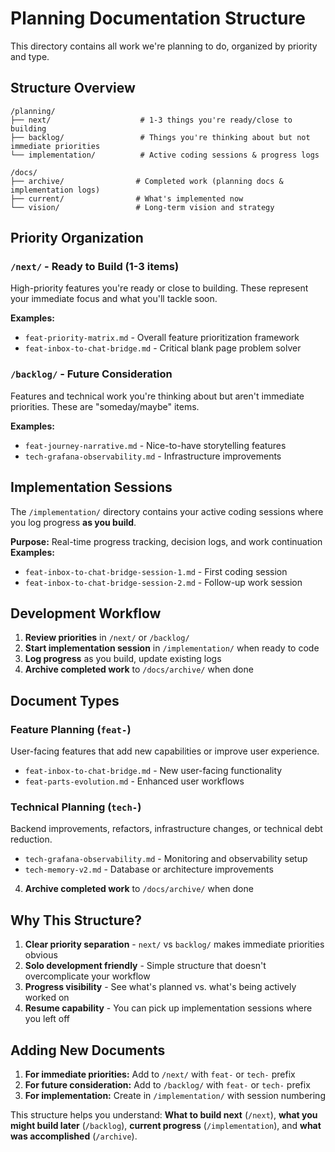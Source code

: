 # Planning Documentation Structure

This directory contains all work we're planning to do, organized by priority and type.

## Structure Overview

```
/planning/
├── next/                    # 1-3 things you're ready/close to building
├── backlog/                 # Things you're thinking about but not immediate priorities
└── implementation/          # Active coding sessions & progress logs
```

```
/docs/
├── archive/                # Completed work (planning docs & implementation logs)
├── current/                # What's implemented now
└── vision/                 # Long-term vision and strategy
```

## Priority Organization

### `/next/` - Ready to Build (1-3 items)
High-priority features you're ready or close to building. These represent your immediate focus and what you'll tackle soon.

**Examples:**
- `feat-priority-matrix.md` - Overall feature prioritization framework
- `feat-inbox-to-chat-bridge.md` - Critical blank page problem solver

### `/backlog/` - Future Consideration
Features and technical work you're thinking about but aren't immediate priorities. These are "someday/maybe" items.

**Examples:**
- `feat-journey-narrative.md` - Nice-to-have storytelling features
- `tech-grafana-observability.md` - Infrastructure improvements

## Implementation Sessions

The `/implementation/` directory contains your active coding sessions where you log progress **as you build**.

**Purpose:** Real-time progress tracking, decision logs, and work continuation
**Examples:**
- `feat-inbox-to-chat-bridge-session-1.md` - First coding session
- `feat-inbox-to-chat-bridge-session-2.md` - Follow-up work session

## Development Workflow

1. **Review priorities** in `/next/` or `/backlog/`
2. **Start implementation session** in `/implementation/` when ready to code
3. **Log progress** as you build, update existing logs
4. **Archive completed work** to `/docs/archive/` when done

## Document Types

### **Feature Planning** (`feat-`)
User-facing features that add new capabilities or improve user experience.
- `feat-inbox-to-chat-bridge.md` - New user-facing functionality
- `feat-parts-evolution.md` - Enhanced user workflows

### **Technical Planning** (`tech-`)
Backend improvements, refactors, infrastructure changes, or technical debt reduction.
- `tech-grafana-observability.md` - Monitoring and observability setup
- `tech-memory-v2.md` - Database or architecture improvements

4. **Archive completed work** to `/docs/archive/` when done

## Why This Structure?

1. **Clear priority separation** - `next/` vs `backlog/` makes immediate priorities obvious
2. **Solo development friendly** - Simple structure that doesn't overcomplicate your workflow
3. **Progress visibility** - See what's planned vs. what's being actively worked on
4. **Resume capability** - You can pick up implementation sessions where you left off

## Adding New Documents

1. **For immediate priorities:** Add to `/next/` with `feat-` or `tech-` prefix
2. **For future consideration:** Add to `/backlog/` with `feat-` or `tech-` prefix  
3. **For implementation:** Create in `/implementation/` with session numbering

This structure helps you understand: **What to build next** (`/next`), **what you might build later** (`/backlog`), **current progress** (`/implementation`), and **what was accomplished** (`/archive`).
